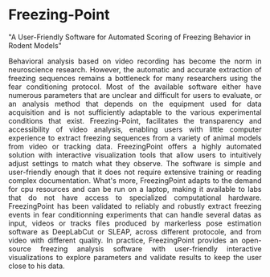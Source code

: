# Freezing-Point
"A User-Friendly Software for Automated Scoring of Freezing Behavior in Rodent Models"

 <div align="justify">Behavioral analysis based on video recording has become the norm in neuroscience research. However, the automatic and accurate extraction of freezing sequences remains a bottleneck for many researchers using the fear conditioning protocol. Most of the available software either have numerous parameters that are unclear and difficult for users to evaluate, or an analysis method that depends on the equipment used for data acquisition and is not sufficiently adaptable to the various experimental conditions that exist. 
Freezing-Point, facilitates the transparency and accessibility of video analysis, enabling users with little computer experience to extract freezing sequences from a variety of animal models from video or tracking data. FreezingPoint offers a highly automated solution with interactive visualization tools that allow users to intuitively adjust settings to match what they observe. The software is simple and user-friendly enough that it does not require extensive training or reading complex documentation. What's more, FreezingPoint adapts to the demand for cpu resources and can be run on a laptop, making it available to labs that do not have access to specialized computational hardware. FreezingPoint has been validated to reliably and robustly extract freezing events in fear conditionning experiments that can handle several datas as input, videos or tracks files produced by markerless pose estimation software as DeepLabCut or SLEAP, across different protocole, and from video with different quality. In practice, FreezingPoint provides an open-source freezing analysis software with user-friendly interactive visualizations to explore parameters and validate results to keep the user close to his data.</div>
